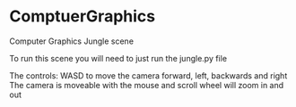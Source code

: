 # ComptuerGraphics
Computer Graphics Jungle scene

To run this scene you will need to just run the jungle.py file

The controls:
WASD to move the camera forward, left, backwards and right
The camera is moveable with the mouse and scroll wheel will zoom in and out
